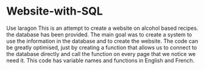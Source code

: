 # Website-with-SQL
Use laragon 
This is an attempt to create a website on alcohol based recipes.
 the database has been provided. The main goal was to create a system to use the information in the database and to create the website. 
 The code can be greatly optimised, just by creating a function that allows us to connect to the database directly and call the function on every page that we notice we need it. 
 This code has variable names and functions in English and French. 
